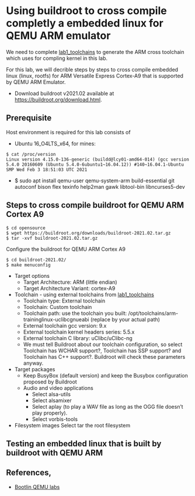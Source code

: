 # Using buildroot to cross compile completly a embedded linux for QEMU ARM emulator 
We need to complete [lab1_toolchains](lab1_toolchains_crosstool-ng.md) to generate the ARM cross toolchain which uses for compling kernel in this lab.

For this lab, we will decrible steps by steps to cross compile embedded linux (linux, rootfs) for ARM Versatile Express Cortex-A9 that is supported by QEMU ARM Emulator.
* Download buildroot v2021.02 available at https://buildroot.org/download.html.

## Prerequisite

Host environment is required for this lab consists of
* Ubuntu 16_O4LTS_x64, for mines:
```
$ cat /proc/version
Linux version 4.15.0-136-generic (buildd@lcy01-amd64-014) (gcc version 5.4.0 20160609 (Ubuntu 5.4.0-6ubuntu1~16.04.12)) #140~16.04.1-Ubuntu SMP Wed Feb 3 18:51:03 UTC 2021
```
* $ sudo apt install qemu-user qemu-system-arm build-essential git autoconf bison flex texinfo help2man gawk libtool-bin libncurses5-dev

## Steps to cross compile buildroot for QEMU ARM Cortex A9
```
$ cd opensource
$ wget https://buildroot.org/downloads/buildroot-2021.02.tar.gz
$ tar -xvf buildroot-2021.02.tar.gz
```
Configure the buildroot for QEMU ARM Cortex A9
```
$ cd buildroot-2021.02/
$ make menuconfig
```
* Target options
    * Target Architecture: ARM (little endian)
    * Target Architecture Variant: cortex-A9
* Toolchain - using external toolchains from  [lab1_toolchains](lab1_toolchains_crosstool-ng.md)
    * Toolchain type: External toolchain
    * Toolchain: Custom toolchain
    * Toolchain path: use the toolchain you built: /opt/toolchains/arm-traininglinux-uclibcgnueabi (replace <this path> by your actual path)
    * External toolchain gcc version: 9.x
    * External toolchain kernel headers series: 5.5.x
    * External toolchain C library: uClibc/uClibc-ng
    * We must tell Buildroot about our toolchain configuration, so select Toolchain has WCHAR support?, Toolchain has SSP support? and Toolchain has C++ support?. Buildroot will check these parameters anyway.
* Target packages
    * Keep BusyBox (default version) and keep the Busybox configuration proposed by Buildroot
    * Audio and video applications
        * Select alsa-utils
        * Select alsamixer
        * Select aplay (to play a WAV file as long as the OGG file doesn’t play properly).
        * Select vorbis-tools
* Filesystem images
    Select tar the root filesystem

## Testing an embedded linux that is built by buildroot with QEMU ARM
## References,
* [Bootlin QEMU labs](https://github.com/bootlin/training-materials)
